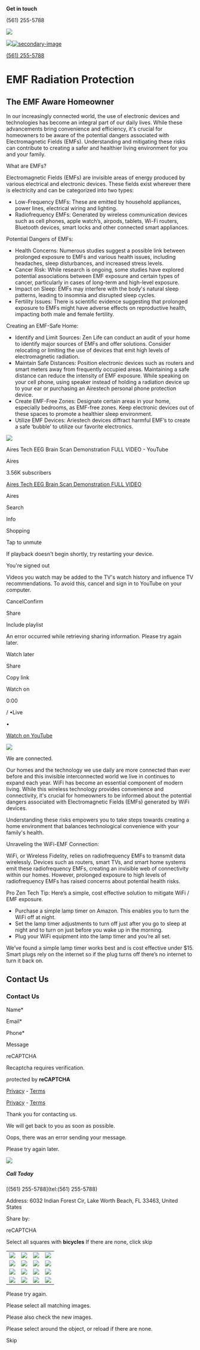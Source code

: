 **Get in touch**

(561) 255-5788

[![](https://irp.cdn-website.com/ec518403/dms3rep/multi/Zen-life-logo-black-1920w.webp)](https://www.gozen.life/)

[![](https://irp.cdn-website.com/ec518403/dms3rep/multi/Zen-Life-Logo-1920w.webp)![secondary-image](https://irp.cdn-website.com/ec518403/dms3rep/multi/Zen-life-logo-black-1920w.webp)](https://www.gozen.life/)

[(561) 255-5788](https://www.gozen.life/)

# EMF Radiation Protection

## The EMF Aware Homeowner

In our increasingly connected world, the use of electronic devices and technologies has become an integral part of our daily lives. While these advancements bring convenience and efficiency, it's crucial for homeowners to be aware of the potential dangers associated with Electromagnetic Fields (EMFs). Understanding and mitigating these risks can contribute to creating a safer and healthier living environment for you and your family.

What are EMFs?

Electromagnetic Fields (EMFs) are invisible areas of energy produced by various electrical and electronic devices. These fields exist wherever there is electricity and can be categorized into two types:

- Low-Frequency EMFs: These are emitted by household appliances, power lines, electrical wiring and lighting.
- Radiofrequency EMFs: Generated by wireless communication devices such as cell phones, apple watch’s, airpods, tablets, Wi-Fi routers, Bluetooth devices, smart locks and other connected smart appliances.

Potential Dangers of EMFs:

- Health Concerns: Numerous studies suggest a possible link between prolonged exposure to EMFs and various health issues, including headaches, sleep disturbances, and increased stress levels.
- Cancer Risk: While research is ongoing, some studies have explored potential associations between EMF exposure and certain types of cancer, particularly in cases of long-term and high-level exposure.
- Impact on Sleep: EMFs may interfere with the body's natural sleep patterns, leading to insomnia and disrupted sleep cycles.
- Fertility Issues: There is scientific evidence suggesting that prolonged exposure to EMFs might have adverse effects on reproductive health, impacting both male and female fertility.﻿

Creating an EMF-Safe Home:

- Identify and Limit Sources: Zen Life can conduct an audit of your home to identify major sources of EMFs and offer solutions. Consider relocating or limiting the use of devices that emit high levels of electromagnetic radiation.
- Maintain Safe Distances: Position electronic devices such as routers and smart meters away from frequently occupied areas. Maintaining a safe distance can reduce the intensity of EMF exposure. While speaking on your cell phone, using speaker instead of holding a radiation device up to your ear or purchasing an Airestech personal phone protection device.
- Create EMF-Free Zones: Designate certain areas in your home, especially bedrooms, as EMF-free zones. Keep electronic devices out of these spaces to promote a healthier sleep environment.
- Utilize EMF Devices: Ariestech devices diffract harmful EMF’s to create a safe ‘bubble’ to utilize our favorite electronics.﻿

![](https://irp.cdn-website.com/ec518403/dms3rep/multi/Untitled-design-2-1920w.webp)

Aires Tech EEG Brain Scan Demonstration FULL VIDEO - YouTube

Aires

3.56K subscribers

[Aires Tech EEG Brain Scan Demonstration FULL VIDEO](https://www.youtube.com/watch?v=wEj4rrqjkkY)

Aires

Search

Info

Shopping

Tap to unmute

If playback doesn't begin shortly, try restarting your device.

You're signed out

Videos you watch may be added to the TV's watch history and influence TV recommendations. To avoid this, cancel and sign in to YouTube on your computer.

CancelConfirm

Share

Include playlist

An error occurred while retrieving sharing information. Please try again later.

Watch later

Share

Copy link

Watch on

0:00

/ •Live

•

[Watch on YouTube](https://www.youtube.com/watch?v=wEj4rrqjkkY "Watch on YouTube")

![](https://irp.cdn-website.com/ec518403/dms3rep/multi/Screen-Shot-2024-01-03-at-1.44.17-PM-1920w.webp)

We are connected.

Our homes and the technology we use daily are more connected than ever before and this invisible interconnected world we live in continues to expand each year. WiFi has become an essential component of modern living. While this wireless technology provides convenience and connectivity, it's crucial for homeowners to be informed about the potential dangers associated with Electromagnetic Fields (EMFs) generated by WiFi devices.

Understanding these risks empowers you to take steps towards creating a home environment that balances technological convenience with your family's health.

Unraveling the WiFi-EMF Connection:

WiFi, or Wireless Fidelity, relies on radiofrequency EMFs to transmit data wirelessly. Devices such as routers, smart TVs, and smart home systems emit these radiofrequency EMFs, creating an invisible web of connectivity within our homes. However, prolonged exposure to high levels of radiofrequency EMFs has raised concerns about potential health risks.

Pro Zen Tech Tip: Here’s a simple, cost effective solution to mitigate WiFi / EMF exposure.

- Purchase a simple lamp timer on Amazon. This enables you to turn the WiFi off at night.
- Set the lamp timer adjustments to turn off just after you go to sleep at night and to turn on just before you wake up in the morning.
- Plug your WiFi equipment into the lamp timer and you’re all set.

We’ve found a simple lamp timer works best and is cost effective under $15. Smart plugs rely on the internet so if the plug turns off there’s no internet to turn it back on.

## Contact Us

### Contact Us

Name\*

Email\*

Phone\*

Message

reCAPTCHA

Recaptcha requires verification.

protected by **reCAPTCHA**

[Privacy](https://www.google.com/intl/en/policies/privacy/) \- [Terms](https://www.google.com/intl/en/policies/terms/)

[Privacy](https://www.google.com/intl/en/policies/privacy/) \- [Terms](https://www.google.com/intl/en/policies/terms/)

Thank you for contacting us.

We will get back to you as soon as possible.

Oops, there was an error sending your message.

Please try again later.

![](https://irp.cdn-website.com/ec518403/dms3rep/multi/zen-life-shadow-373w.webp)

##### Call Today

[(561) 255-5788](tel:(561) 255-5788)

Address: 6032 Indian Forest Cir, Lake Worth Beach, FL 33463, United States

Share by:

reCAPTCHA

Select all squares with **bicycles** If there are none, click skip

|     |     |     |     |
| --- | --- | --- | --- |
| ![](https://www.google.com/recaptcha/api2/payload?p=06AFcWeA5QhlW_AtySGrVKI6SYmOZqYKeyM3N13w03UBNWVTk5jHwkJItF5amfqNHU5hEltKomYkwYSacUBoGae2VeX49CZdJzr7DapgAKifMhHUPDfMBMqplf8I3QktqU04yQkdP-jcUeXEopOtsrWYITVUoWVProZTRwlXWzae9hhjS3ZNKwTeH_yZq4-WkfjD1IMiK3IkAR7SsQhYhx5bszs7fCrZUQaQ&k=6LeiWB8UAAAAAHYnVJM7_-7ap6bXCUNGiv7bBPME) | ![](https://www.google.com/recaptcha/api2/payload?p=06AFcWeA5QhlW_AtySGrVKI6SYmOZqYKeyM3N13w03UBNWVTk5jHwkJItF5amfqNHU5hEltKomYkwYSacUBoGae2VeX49CZdJzr7DapgAKifMhHUPDfMBMqplf8I3QktqU04yQkdP-jcUeXEopOtsrWYITVUoWVProZTRwlXWzae9hhjS3ZNKwTeH_yZq4-WkfjD1IMiK3IkAR7SsQhYhx5bszs7fCrZUQaQ&k=6LeiWB8UAAAAAHYnVJM7_-7ap6bXCUNGiv7bBPME) | ![](https://www.google.com/recaptcha/api2/payload?p=06AFcWeA5QhlW_AtySGrVKI6SYmOZqYKeyM3N13w03UBNWVTk5jHwkJItF5amfqNHU5hEltKomYkwYSacUBoGae2VeX49CZdJzr7DapgAKifMhHUPDfMBMqplf8I3QktqU04yQkdP-jcUeXEopOtsrWYITVUoWVProZTRwlXWzae9hhjS3ZNKwTeH_yZq4-WkfjD1IMiK3IkAR7SsQhYhx5bszs7fCrZUQaQ&k=6LeiWB8UAAAAAHYnVJM7_-7ap6bXCUNGiv7bBPME) | ![](https://www.google.com/recaptcha/api2/payload?p=06AFcWeA5QhlW_AtySGrVKI6SYmOZqYKeyM3N13w03UBNWVTk5jHwkJItF5amfqNHU5hEltKomYkwYSacUBoGae2VeX49CZdJzr7DapgAKifMhHUPDfMBMqplf8I3QktqU04yQkdP-jcUeXEopOtsrWYITVUoWVProZTRwlXWzae9hhjS3ZNKwTeH_yZq4-WkfjD1IMiK3IkAR7SsQhYhx5bszs7fCrZUQaQ&k=6LeiWB8UAAAAAHYnVJM7_-7ap6bXCUNGiv7bBPME) |
| ![](https://www.google.com/recaptcha/api2/payload?p=06AFcWeA5QhlW_AtySGrVKI6SYmOZqYKeyM3N13w03UBNWVTk5jHwkJItF5amfqNHU5hEltKomYkwYSacUBoGae2VeX49CZdJzr7DapgAKifMhHUPDfMBMqplf8I3QktqU04yQkdP-jcUeXEopOtsrWYITVUoWVProZTRwlXWzae9hhjS3ZNKwTeH_yZq4-WkfjD1IMiK3IkAR7SsQhYhx5bszs7fCrZUQaQ&k=6LeiWB8UAAAAAHYnVJM7_-7ap6bXCUNGiv7bBPME) | ![](https://www.google.com/recaptcha/api2/payload?p=06AFcWeA5QhlW_AtySGrVKI6SYmOZqYKeyM3N13w03UBNWVTk5jHwkJItF5amfqNHU5hEltKomYkwYSacUBoGae2VeX49CZdJzr7DapgAKifMhHUPDfMBMqplf8I3QktqU04yQkdP-jcUeXEopOtsrWYITVUoWVProZTRwlXWzae9hhjS3ZNKwTeH_yZq4-WkfjD1IMiK3IkAR7SsQhYhx5bszs7fCrZUQaQ&k=6LeiWB8UAAAAAHYnVJM7_-7ap6bXCUNGiv7bBPME) | ![](https://www.google.com/recaptcha/api2/payload?p=06AFcWeA5QhlW_AtySGrVKI6SYmOZqYKeyM3N13w03UBNWVTk5jHwkJItF5amfqNHU5hEltKomYkwYSacUBoGae2VeX49CZdJzr7DapgAKifMhHUPDfMBMqplf8I3QktqU04yQkdP-jcUeXEopOtsrWYITVUoWVProZTRwlXWzae9hhjS3ZNKwTeH_yZq4-WkfjD1IMiK3IkAR7SsQhYhx5bszs7fCrZUQaQ&k=6LeiWB8UAAAAAHYnVJM7_-7ap6bXCUNGiv7bBPME) | ![](https://www.google.com/recaptcha/api2/payload?p=06AFcWeA5QhlW_AtySGrVKI6SYmOZqYKeyM3N13w03UBNWVTk5jHwkJItF5amfqNHU5hEltKomYkwYSacUBoGae2VeX49CZdJzr7DapgAKifMhHUPDfMBMqplf8I3QktqU04yQkdP-jcUeXEopOtsrWYITVUoWVProZTRwlXWzae9hhjS3ZNKwTeH_yZq4-WkfjD1IMiK3IkAR7SsQhYhx5bszs7fCrZUQaQ&k=6LeiWB8UAAAAAHYnVJM7_-7ap6bXCUNGiv7bBPME) |
| ![](https://www.google.com/recaptcha/api2/payload?p=06AFcWeA5QhlW_AtySGrVKI6SYmOZqYKeyM3N13w03UBNWVTk5jHwkJItF5amfqNHU5hEltKomYkwYSacUBoGae2VeX49CZdJzr7DapgAKifMhHUPDfMBMqplf8I3QktqU04yQkdP-jcUeXEopOtsrWYITVUoWVProZTRwlXWzae9hhjS3ZNKwTeH_yZq4-WkfjD1IMiK3IkAR7SsQhYhx5bszs7fCrZUQaQ&k=6LeiWB8UAAAAAHYnVJM7_-7ap6bXCUNGiv7bBPME) | ![](https://www.google.com/recaptcha/api2/payload?p=06AFcWeA5QhlW_AtySGrVKI6SYmOZqYKeyM3N13w03UBNWVTk5jHwkJItF5amfqNHU5hEltKomYkwYSacUBoGae2VeX49CZdJzr7DapgAKifMhHUPDfMBMqplf8I3QktqU04yQkdP-jcUeXEopOtsrWYITVUoWVProZTRwlXWzae9hhjS3ZNKwTeH_yZq4-WkfjD1IMiK3IkAR7SsQhYhx5bszs7fCrZUQaQ&k=6LeiWB8UAAAAAHYnVJM7_-7ap6bXCUNGiv7bBPME) | ![](https://www.google.com/recaptcha/api2/payload?p=06AFcWeA5QhlW_AtySGrVKI6SYmOZqYKeyM3N13w03UBNWVTk5jHwkJItF5amfqNHU5hEltKomYkwYSacUBoGae2VeX49CZdJzr7DapgAKifMhHUPDfMBMqplf8I3QktqU04yQkdP-jcUeXEopOtsrWYITVUoWVProZTRwlXWzae9hhjS3ZNKwTeH_yZq4-WkfjD1IMiK3IkAR7SsQhYhx5bszs7fCrZUQaQ&k=6LeiWB8UAAAAAHYnVJM7_-7ap6bXCUNGiv7bBPME) | ![](https://www.google.com/recaptcha/api2/payload?p=06AFcWeA5QhlW_AtySGrVKI6SYmOZqYKeyM3N13w03UBNWVTk5jHwkJItF5amfqNHU5hEltKomYkwYSacUBoGae2VeX49CZdJzr7DapgAKifMhHUPDfMBMqplf8I3QktqU04yQkdP-jcUeXEopOtsrWYITVUoWVProZTRwlXWzae9hhjS3ZNKwTeH_yZq4-WkfjD1IMiK3IkAR7SsQhYhx5bszs7fCrZUQaQ&k=6LeiWB8UAAAAAHYnVJM7_-7ap6bXCUNGiv7bBPME) |
| ![](https://www.google.com/recaptcha/api2/payload?p=06AFcWeA5QhlW_AtySGrVKI6SYmOZqYKeyM3N13w03UBNWVTk5jHwkJItF5amfqNHU5hEltKomYkwYSacUBoGae2VeX49CZdJzr7DapgAKifMhHUPDfMBMqplf8I3QktqU04yQkdP-jcUeXEopOtsrWYITVUoWVProZTRwlXWzae9hhjS3ZNKwTeH_yZq4-WkfjD1IMiK3IkAR7SsQhYhx5bszs7fCrZUQaQ&k=6LeiWB8UAAAAAHYnVJM7_-7ap6bXCUNGiv7bBPME) | ![](https://www.google.com/recaptcha/api2/payload?p=06AFcWeA5QhlW_AtySGrVKI6SYmOZqYKeyM3N13w03UBNWVTk5jHwkJItF5amfqNHU5hEltKomYkwYSacUBoGae2VeX49CZdJzr7DapgAKifMhHUPDfMBMqplf8I3QktqU04yQkdP-jcUeXEopOtsrWYITVUoWVProZTRwlXWzae9hhjS3ZNKwTeH_yZq4-WkfjD1IMiK3IkAR7SsQhYhx5bszs7fCrZUQaQ&k=6LeiWB8UAAAAAHYnVJM7_-7ap6bXCUNGiv7bBPME) | ![](https://www.google.com/recaptcha/api2/payload?p=06AFcWeA5QhlW_AtySGrVKI6SYmOZqYKeyM3N13w03UBNWVTk5jHwkJItF5amfqNHU5hEltKomYkwYSacUBoGae2VeX49CZdJzr7DapgAKifMhHUPDfMBMqplf8I3QktqU04yQkdP-jcUeXEopOtsrWYITVUoWVProZTRwlXWzae9hhjS3ZNKwTeH_yZq4-WkfjD1IMiK3IkAR7SsQhYhx5bszs7fCrZUQaQ&k=6LeiWB8UAAAAAHYnVJM7_-7ap6bXCUNGiv7bBPME) | ![](https://www.google.com/recaptcha/api2/payload?p=06AFcWeA5QhlW_AtySGrVKI6SYmOZqYKeyM3N13w03UBNWVTk5jHwkJItF5amfqNHU5hEltKomYkwYSacUBoGae2VeX49CZdJzr7DapgAKifMhHUPDfMBMqplf8I3QktqU04yQkdP-jcUeXEopOtsrWYITVUoWVProZTRwlXWzae9hhjS3ZNKwTeH_yZq4-WkfjD1IMiK3IkAR7SsQhYhx5bszs7fCrZUQaQ&k=6LeiWB8UAAAAAHYnVJM7_-7ap6bXCUNGiv7bBPME) |

Please try again.

Please select all matching images.

Please also check the new images.

Please select around the object, or reload if there are none.

Skip